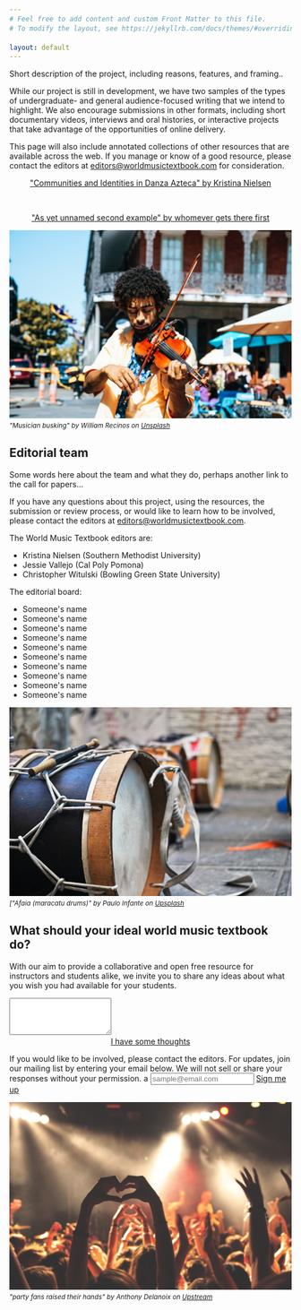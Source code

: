 ```yaml
---
# Feel free to add content and custom Front Matter to this file.
# To modify the layout, see https://jekyllrb.com/docs/themes/#overriding-theme-defaults

layout: default
---
```

Short description of the project, including reasons, features, and framing..

While our project is still in development, we have two samples of the types of undergraduate- and general audience-focused writing that we intend to highlight. We also encourage submissions in other formats, including short documentary videos, interviews and oral histories, or interactive projects that take advantage of the opportunities of online delivery.

This page will also include annotated collections of other resources that are available across the web. If you manage or know of a good resource, please contact the editors at [editors@worldmusictextbook.com](mailto:editors@worldmusictextbook.com) for consideration.

<center>

<a href="/" class="btn">"Communities and Identities in Danza Azteca" by Kristina Nielsen</a>

<br />

<a href="/" class="btn">"As yet unnamed second example" by whomever gets there first</a>

</center>

![](assets/images/william-recinos-nola-violin-unsplash.jpg)
<small>*"Musician busking" by William Recinos on [Unsplash](https://unsplash.com/@iwillbmm)*</small>

## Editorial team

Some words here about the team and what they do, perhaps another link to the call for papers...

If you have any questions about this project, using the resources, the submission or review process, or would like to learn how to be involved, please contact the editors at [editors@worldmusictextbook.com](mailto:editors@worldmusictextbook.com).

The World Music Textbook editors are:

* Kristina Nielsen (Southern Methodist University)
* Jessie Vallejo (Cal Poly Pomona)
* Christopher Witulski (Bowling Green State University)

The editorial board:

* Someone's name
* Someone's name
* Someone's name
* Someone's name
* Someone's name
* Someone's name
* Someone's name
* Someone's name
* Someone's name
* Someone's name

![](assets/images/paulo-infante-afaia-unsplash.jpg)
<small>*["Afaia (maracatu drums)" by Paulo Infante on [Upsplash](https://unsplash.com/@pauloinfante)*</small>

## What should your ideal world music textbook do?

With our aim to provide a collaborative and open free resource for instructors and students alike, we invite you to share any ideas about what you wish you had available for your students.

<textarea id="suggestions" rows="4"></textarea>

<center>
<a href="/" class="btn">I have some thoughts</a>
</center>

If you would like to be involved, please contact the editors. For updates, join our mailing list by entering your email below. We will not sell or share your responses without your permission.
a
<input type="text" name="email" placeholder="sample@email.com">
<a href="/" class="btn">Sign me up</a>

![](assets/images/anthony-delanoix-concert-upsplash.jpg)
<small>*"party fans raised their hands" by Anthony Delanoix on [Upstream](https://unsplash.com/@anthonydelanoix)*</small>

